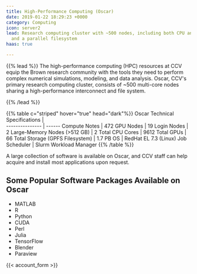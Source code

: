 ```yaml
---
title: High-Performance Computing (Oscar)
date: 2019-01-22 18:29:23 +0000
category: Computing
icon: server2
lead: Research computing cluster with ~500 nodes, including both CPU and GPU nodes,
  and a parallel filesystem
haas: true

---
```

{{% lead %}}
The high-performance computing (HPC) resources at CCV equip the Brown research community with the tools they need to perform complex numerical simulations, modeling, and data analysis. Oscar, CCV's primary research computing cluster, consists of \~500 multi-core nodes sharing a high-performance interconnect and file system.

{{% /lead %}}


 {{% table c="striped"  hover="true" head="dark"%}}
 Oscar Technical Specifications    |   
 ---------------  |  ------
   Compute Notes    |  472
   GPU Nodes      |  19
   Login Nodes    |  2
   Large-Memory Nodes (>512 GB) | 2
   Total CPU Cores | 9612
   Total GPUs | 66
   Total Storage (GPFS Filesystem) | 1.7 PB
   OS | RedHat EL 7.3 (Linux)
   Job Scheduler | Slurm Workload Manager
 {{% /table %}}

A large collection of software is available on Oscar, and CCV staff can help acquire and install most applications upon request.

## Some Popular Software Packages Available on Oscar

* MATLAB
* R
* Python
* CUDA
* Perl
* Julia
* TensorFlow
* Blender
* Paraview

{{< account_form >}}